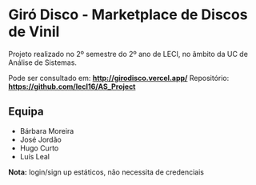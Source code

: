 
# Giró Disco - Marketplace de Discos de Vinil

Projeto realizado no 2º semestre do 2º ano de LECI, no âmbito da UC de Análise de Sistemas.

Pode ser consultado em: **http://girodisco.vercel.app/**
Repositório: **https://github.com/lecl16/AS_Project**

## Equipa

- Bárbara Moreira
- José Jordão
- Hugo Curto
- Luís Leal

**Nota:** login/sign up estáticos, não necessita de credenciais
